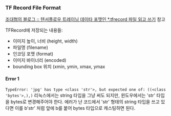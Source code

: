 ### TF Record File Format

[조대협의 블로그 :: 텐서플로우 트레이닝 데이타 포맷인 *.tfrecord 파일 읽고 쓰기](http://bcho.tistory.com/1190?category=555440) 참고

TFRecord에 저장되는 내용들:
- 이미지 높이, 너비 (height, width)
- 파일명 (filename)
- 인코딩 포맷 (format)
- 이미지 바이너리 (encoded)
- bounding box 위치 (xmin, ymin, xmax, ymax



#### Error 1 
``
TypeError: 'jpg' has type <class 'str'>, but expected one of: ((<class 'bytes'>,),)
``
리눅스에서는 string 타입을 그냥 써도 되지만, 윈도우에서는 'str' 타입을 bytes로 변경해주어야 한다. 에러가 난 코드에서 'str' 형태의 string 타입을 쓰고 있다면 이를  b'str' 처럼 앞에 b를 붙어 bytes 타입으로 캐스팅하면 된다.